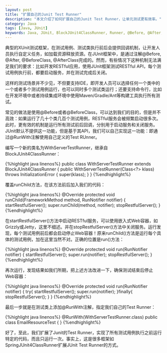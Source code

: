 ```yaml
---
layout: post
title: "扩展自己的Junit Test Runner"
description: "本文介绍了如何扩展自己的Junit Test Runner，让单元测试更有效率。"
category: Java
tags: [Java, JUnit]
keywords: Java, JUnit, BlockJUnit4ClassRunner, Runner, @Before, @After, @BeforeClass, @AfterClass, 测试用例, 测试类, 所有测试方法前执行, 所有测试类前执行
---
```


典型的XUnit测试框架，在测试用例、测试类执行前后会提供回调机制，让开发人员执行自定义任务，如加载资源释放资源。在JUnit框架中，是通过注解@Before, @After, @BeforeClass, @AfterClass完成的。然而，有些情况下这种机制无法满足我们的要求：比如开发RESTful应用，使用JUnit框架测试RESTful API，每个测试用例执行前，都要启动服务，并在测试完成后关闭。

这样的测试场景并不少见，不但要支持IDE，即开发人员可以选择任何一个类中的一个或者多个测试用例运行，也可以同时多个测试类运行；还要支持命令行，比如在开发环境中或者持续集成环境中使用Maven/Gradle/Ant等构建工具执行所有测试。

常见的做法是使用@Before或者@BeforeClass，可以达到我们的目的，但是并不高效：如果运行了几十个类几百个测试用例，RESTful服务会被频繁启动很多次。此时，更有效的机制是运行所有测试前后回调，分别用于启动服务和关闭服务。JUnit默认不提供这一功能，但是基于其API，我们可以自己实现这一功能：即通过@RunWith注解使用自己定义的Test RUnner。

编写一个新的类名为WithServerTestRunner，继承自BlockJUnit4ClassRunner：

{%highlight java linenos%}
public class WithServerTestRunner extends BlockJUnit4ClassRunner {
    public WithServerTestRunner(Class<?> klass) throws InitializationError {
        super(klass);
    }
}
{%endhighlight%}

覆盖runChild方法，在该方法前后加入我们的代码：

{%highlight java linenos%}
@Override
protected void runChild(FrameworkMethod method, RunNotifier notifier) {
    startRestfulServer();
    super.runChild(method, notifier);
    stopRestfulServer();
}
{%endhighlight%}

在startRestfulServer()方法中启动RESTful服务，可以使用嵌入式Web容器，如Grizzly或Jetty，这里不细述。并在stopRestfulServer()方法中关闭服务。运行发现，每个测试用例前后都会启动停止Web容器！原来runChild()方法是运行每个具体的测试用例，加在这里当然不对。正确的位置是run()方法：

{%highlight java linenos%}
@Override
protected void run(RunNotifier notifier) {
    startRestfulServer();
    super.run(notifier);
    stopRestfulServer();
}
{%endhighlight%}

再次运行，发现结果如我们所期，把上述方法改进一下，确保测试结束后停止Web容器：

{%highlight java linenos%}
@Override
protected void run(RunNotifier notifier) {
	try{
    	startRestfulServer();
    	super.run(notifier);
    }finally{
    	stopRestfulServer();
    }
}
{%endhighlight%}

最后一步就是在测试类上添加@RunWith注解，指定我们自己的Test Runner：

{%highlight java linenos%}
@RunWith(WithServerTestRunner.class)
public class EmailResourceTest {
}
{%endhighlight%}

好了，至此，我们扩展了Junit的Test Runner，实现了所有测试用例执行之前运行特定的代码，而且只运行一次。事实上，这是很多框架如SpringJUnit4ClassRunner扩展JUnit Test Runner的方式。